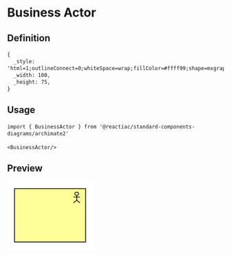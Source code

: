 # Business Actor

## Definition

```
{
  _style: 'html=1;outlineConnect=0;whiteSpace=wrap;fillColor=#ffff99;shape=mxgraph.archimate.application;appType=actor',
  _width: 100,
  _height: 75,
}
```

## Usage

```
import { BusinessActor } from '@reactiac/standard-components-diagrams/archimate2'

<BusinessActor/>
```

## Preview

<img src="./business-actor.png" width="200"/>
